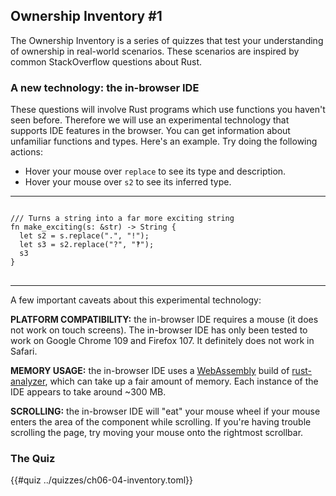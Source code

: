 ## Ownership Inventory #1

The Ownership Inventory is a series of quizzes that test your understanding of ownership in real-world scenarios. These scenarios are inspired by common StackOverflow questions about Rust.

### A new technology: the in-browser IDE

These questions will involve Rust programs which use functions you haven't seen before. Therefore we will use an experimental technology that supports IDE features in the browser. You can get information about unfamiliar functions and types. Here's an example. Try doing the following actions:

* Hover your mouse over `replace` to see its type and description.
* Hover your mouse over `s2` to see its inferred type.

---------


<pre>
<code class="ide">
/// Turns a string into a far more exciting string
fn make_exciting(s: &str) -> String {
  let s2 = s.replace(".", "!");
  let s3 = s2.replace("?", "‽");
  s3
}
</code>
</pre>

---------

A few important caveats about this experimental technology:

**PLATFORM COMPATIBILITY:** the in-browser IDE requires a mouse (it does not work on touch screens). The in-browser IDE has only been tested to work on Google Chrome 109 and Firefox 107. It definitely does not work in Safari.

**MEMORY USAGE:** the in-browser IDE uses a [WebAssembly](https://rustwasm.github.io/book/) build of [rust-analyzer](https://github.com/rust-lang/rust-analyzer), which can take up a fair amount of memory. Each instance of the IDE appears to take around ~300 MB. 

**SCROLLING:** the in-browser IDE will "eat" your mouse wheel if your mouse enters the area of the component while scrolling. If you're having trouble scrolling the page, try moving your mouse onto the rightmost scrollbar.

### The Quiz

{{#quiz ../quizzes/ch06-04-inventory.toml}}